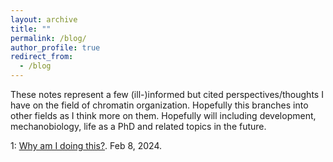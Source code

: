 ```yaml
---
layout: archive
title: ""
permalink: /blog/
author_profile: true
redirect_from:
  - /blog
---
```


These notes represent a few (ill-)informed but cited perspectives/thoughts I have on the field of chromatin organization. Hopefully this branches into other fields as I think more on them. Hopefully will including development, mechanobiology, life as a PhD and related topics in the future.

1: [Why am I doing this?](/_pages/blog1.md). Feb 8, 2024.
